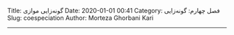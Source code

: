 Title: گونه‌زایی موازی
Date: 2020-01-01 00:41
Category: فصل چهارم: گونه‌زایی
Slug: coespeciation
Author: Morteza Ghorbani Kari

------
